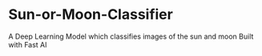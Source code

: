 # Sun-or-Moon-Classifier
A Deep Learning Model which classifies images of the sun and moon
Built with Fast AI
